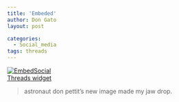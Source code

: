 ```yaml
---
title: 'Embeded'
author: Don Gato
layout: post

categories:
  - Social_media
tags: threads
---
```



<div class="tagembed-widget" style="width:100%;height:100% bg-color:#fdf497;" data-widget-id="2137834" data-tags="false"  view-url="https://widget.tagembed.com/2137834"></div><script src="https://widget.c/embed.min.js" type="text/javascript"></script>

<div class="embedsocial-hashtag" data-ref="c35dd36c7ad28879ceda2dfeee5bb60ea457bc9e"> <a class="feed-powered-by-es feed-powered-by-es-feed-img es-widget-branding" href="https://embedsocial.com/blog/embed-threads-feed/" target="_blank" title="Threads widget"> <img src="https://embedsocial.com/cdn/icon/embedsocial-logo.webp" alt="EmbedSocial"> <div class="es-widget-branding-text">Threads widget</div> </a> </div> <script> (function(d, s, id) { var js; if (d.getElementById(id)) {return;} js = d.createElement(s); js.id = id; js.src = "https://embedsocial.com/cdn/ht.js"; d.getElementsByTagName("head")[0].appendChild(js); }(document, "script", "EmbedSocialHashtagScript")); </script>

<blockquote class="bluesky-embed" data-bluesky-uri="at://did:plc:f3k4iipaz7ara5xvp3p42moe/app.bsky.feed.post/3lj45xhbsh22h" data-bluesky-cid="bafyreihvfii5k3pdzow3tym6ox6h6i7j3tokzxvzaen7e6soazxajpcp6u"><p lang="en">astronaut don pettit’s new image made my jaw drop. 


<script src="https://raw.githack.com/DevManSam777/weather-widget/main/weather-widget.js"></script>
<weather-widget location="New York, New York"></weather-widget>